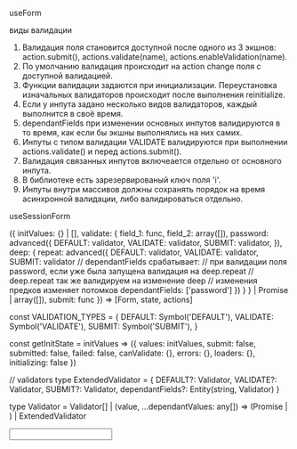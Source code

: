 useForm

виды валидации
1. Валидация поля становится доступной после одного из 3 экшнов: action.submit(), actions.validate(name), actions.enableValidation(name).
2. По умолчанию валидация происходит на action change поля с доступной валидацией.
3. Функции валидации задаются при инициализации. Переустановка изначальных валидаторов происходит после выполнения reinitialize.
4. Если у инпута задано несколько видов валидаторов, каждый выполнится в своё время.
5. dependantFields при изменении основных инпутов валидируются в то время, как если бы экшны выполнялись на них самих.
6. Инпуты с типом валидации VALIDATE валидируются при выполнении actions.validate() и перед actions.submit().
7. Валидация связанных инпутов включеается отдельно от основного инпута.
8. В библиотеке есть зарезервированый ключ поля 'i'.
9. Инпуты внутри массивов должны сохранять порядок на время асинхронной валидации, либо валидироваться отдельно.


useSessionForm


({
  initValues: {} | [],
  validate: {
    field_1: func,
    field_2: array([]),
    password: advanced({
      DEFAULT: validator,
      VALIDATE: validator,
      SUBMIT: validator,
    }),
    deep: {
      repeat: advanced({
        DEFAULT: validator,
        VALIDATE: validator,
        SUBMIT: validator
        // dependantFields срабатывает:
        // при валидации поля password, если уже была запущена валидация на deep.repeat
        // deep.repeat так же валидируем на изменение deep
        // изменения предков изменяет потомков
        dependantFields: ['password']
      })
    }
  } | Promise | array([]),
  submit: func
}) => [Form, state, actions]

const VALIDATION_TYPES = {
  DEFAULT: Symbol('DEFAULT'),
  VALIDATE: Symbol('VALIDATE'),
  SUBMIT: Symbol('SUBMIT'),
}

const getInitState = initValues => ({
  values: initValues,
  submit: false,
  submitted: false,
  failed: false,
  canValidate: {},
  errors: {},
  loaders: {},
  initializing: false
})

// validators
type ExtendedValidator = {
  DEFAULT?: Validator,
  VALIDATE?: Validator,
  SUBMIT?: Validator,
  dependantFields?: Entity(string, Validator)
}

type Validator = Validator[] |
  (value, ...dependantValues: any[]) => (Promise | ) |
  ExtendedValidator

<Form>
  <Input name='k' />
</Form>
